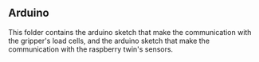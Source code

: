 ## Arduino

This folder contains the arduino sketch that make the communication with the gripper's load cells, and the arduino sketch that make the communication with 
the raspberry twin's sensors.
